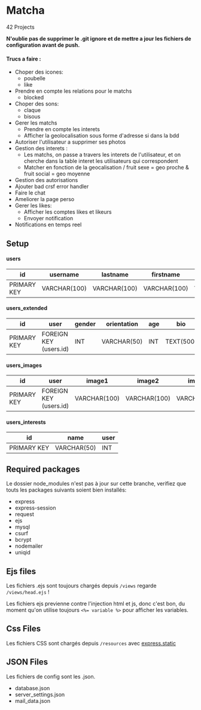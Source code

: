 # Matcha
42 Projects

**N'oublie pas de supprimer le .git ignore et de mettre a jour les fichiers de configuration avant de push.**

#### Trucs a faire :

- Choper des icones:
    - poubelle
    - like
- Prendre en compte les relations pour le matchs
    - blocked
- Choper des sons:
    - claque
    - bisous
- Gerer les matchs
    - Prendre en compte les interets
    - Afficher la geolocalisation sous forme d'adresse si dans la bdd
- Autoriser l'utilisateur a supprimer ses photos
- Gestion des interets :
    - Les matchs, on passe a travers les interets de l'utilisateur, et on cherche dans la table interet les utilisateurs qui correspondent
    - Matcher en fonction de la geocalisation / fruit sexe = geo proche & fruit social = geo moyenne
- Gestion des autorisations
- Ajouter bad crsf error handler
- Faire le chat
- Ameliorer la page perso
- Gerer les likes:
    - Afficher les comptes likes et likeurs
    - Envoyer notification
- Notifications en temps reel

## Setup

#### users

id  | username | lastname | firstname | email | status | fruit | password
--- | -------- | -------- | --------- | ----- | ------ | ----- | --------
PRIMARY KEY | VARCHAR(100) | VARCHAR(100) | VARCHAR(100) | VARCHAR(255) | VARCHAR(100) | VARCHAR(20) | VARCHAR(255)

#### users_extended

id  | user | gender | orientation | age | bio | interests | lat | lng
--- | ---- | ------ | ----------- | --- | --- | --------- | --- | ---
PRIMARY KEY | FOREIGN KEY (users.id) | INT | VARCHAR(50) | INT | TEXT(500) | VARCHAR(255) | VARCHAR(20) | VARCHAR(20)

#### users_images

id  | user | image1 | image2 | image3 | image4 | image5
--- | ---- | ------ | ------ | ------ | ------ | ------
PRIMARY KEY | FOREIGN KEY (users.id) | VARCHAR(100) | VARCHAR(100) | VARCHAR(100) | VARCHAR(100) | VARCHAR(100)

#### users_interests

id  | name | user
--- | ---- | -----
PRIMARY KEY | VARCHAR(50) | INT

## Required packages

Le dossier node_modules n'est pas à jour sur cette branche, verifiez que touts les packages suivants soient bien installés:
- express
- express-session
- request
- ejs
- mysql
- csurf
- bcrypt
- nodemailer
- uniqid

## Ejs files

Les fichiers .ejs sont toujours chargés depuis `/views` regarde `/views/head.ejs` !

Les fichiers ejs previenne contre l'injection html et js, donc c'est bon, du moment qu'on utilise toujours `<%= variable %>`
pour afficher les variables.

## Css Files

Les fichiers CSS sont chargés depuis `/resources` avec [express.static](https://expressjs.com/en/starter/static-files.html)

## JSON Files

Les fichiers de config sont les .json.

 - database.json
 - server_settings.json
 - mail_data.json
